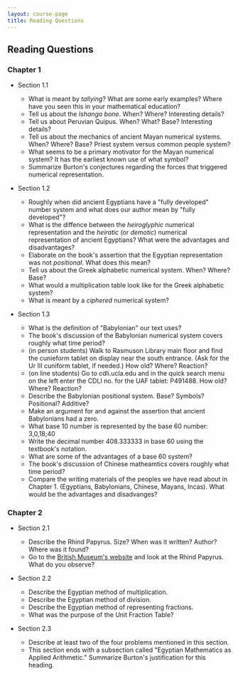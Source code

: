 ```yaml
---
layout: course-page
title: Reading Questions
---
```


## Reading Questions

### Chapter 1

- Section 1.1
  - What is meant by *tallying*? What are some early examples? Where have you seen this in your mathematical education?
  - Tell us about the *Ishango bone*. When? Where? Interesting details?
  - Tell us about Peruvian Quipus. When? What? Base? Interesting details? 
  - Tell us about the mechanics of ancient Mayan numerical systems. When? Where? Base? Priest system versus common people system?
  - What seems to be a primary motivator for the Mayan numerical system? It has the earliest known use of what symbol?
  - Summarize Burton's conjectures regarding the forces that triggered numerical representation.

- Section 1.2
  - Roughly when did ancient Egyptians have a "fully developed" number system and what does our author mean by "fully developed"?
  - What is the diffence between the *heiroglyphic* numerical representation and the *heiratic* (or *demotic*) numerical representation of ancient Egyptians? What were the advantages and disadvantages?
  - Elaborate on the book's assertion that the Egyptian representation was not *positional*. What does this mean? 
  - Tell us about the Greek alphabetic numerical system. When? Where? Base?
  - What would a multiplication table look like for the Greek alphabetic system?
  - What is meant by a *ciphered* numerical system?

- Section 1.3
  - What is the definition of "Babylonian" our text uses? 
  - The book's discussion of the Babylonian numerical system covers roughly what time period?  
  - (in person students) Walk to Rasmuson Library main floor and find the cunieform tablet on display near the south entrance. (Ask for the Ur III cuniform tablet, if needed.) How old? Where? Reaction? 
  - (on line students) Go to cdli.ucla.edu and in the quick search menu on the left enter the CDLI no. for the UAF tablet: P491488. How old? Where? Reaction?
  - Describe the Babylonian positional system. Base? Symbols? Positional? Additive?
  - Make an argument for and against the assertion that ancient Babylonians had a zero. 
  - What base 10 number is represented by the base 60 number: 3,0,18;40
  - Write the decimal number 408.333333 in base 60 using the textbook's notation.
  - What are some of the advantages of a base 60 system?
  - The book's discussion of Chinese matheamtics covers roughly what time period?
  - Compare the writing materials of the peoples we have read about in Chapter 1. (Egyptians, Babylonians, Chinese, Mayans, Incas). What would be the advantages and disadvanges?

### Chapter 2

- Section 2.1
  - Describe the Rhind Papyrus. Size? When was it written? Author? Where was it found?
  - Go to the [British Museum's website](https://www.britishmuseum.org/collection/object/Y_EA10058) and look at the Rhind Papyrus. What do you observe?

- Section 2.2
  - Describe the Egyptian method of multiplication.
  - Describe the Egyptian method of division.
  - Describe the Egyptian method of representing fractions.
  - What was the purpose of the Unit Fraction Table?

- Section 2.3
  - Describe at least two of the four problems mentioned in this section.
  - This section ends with a subsection called "Egyptian Mathematics as Applied Arithmetic." Summarize Burton's justification for this heading.

<div style="padding-bottom: 40px"></div>
